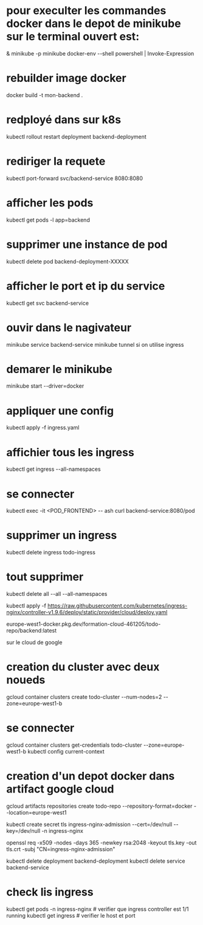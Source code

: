 # pour execulter les commandes docker dans le depot de minikube sur le terminal ouvert est:
& minikube -p minikube docker-env --shell powershell | Invoke-Expression

# rebuilder image docker
docker build -t mon-backend .

# redployé dans sur k8s
kubectl rollout restart deployment backend-deployment

# rediriger la requete
kubectl port-forward svc/backend-service 8080:8080

# afficher les pods
kubectl get pods -l app=backend

# supprimer une instance de pod
kubectl delete pod backend-deployment-XXXXX

# afficher le port et ip du service
kubectl get svc backend-service

# ouvir dans le nagivateur
minikube service backend-service
minikube tunnel si on utilise ingress

# demarer le minikube
minikube start --driver=docker

# appliquer une config
kubectl apply -f ingress.yaml

# affichier tous les ingress
kubectl get ingress --all-namespaces

# se connecter
kubectl exec -it <POD_FRONTEND> -- ash
curl backend-service:8080/pod


# supprimer un ingress
kubectl delete ingress todo-ingress

# tout supprimer
kubectl delete all --all --all-namespaces

kubectl apply -f https://raw.githubusercontent.com/kubernetes/ingress-nginx/controller-v1.9.6/deploy/static/provider/cloud/deploy.yaml


europe-west1-docker.pkg.dev/formation-cloud-461205/todo-repo/backend:latest




sur le cloud de google
# creation du cluster avec deux noueds
gcloud container clusters create todo-cluster --num-nodes=2 --zone=europe-west1-b

# se connecter
gcloud container clusters get-credentials todo-cluster --zone=europe-west1-b
kubectl config current-context

# creation d'un depot docker dans artifact google cloud
 gcloud artifacts repositories create todo-repo --repository-format=docker --location=europe-west1


kubectl create secret tls ingress-nginx-admission --cert=/dev/null --key=/dev/null -n ingress-nginx

openssl req -x509 -nodes -days 365 -newkey rsa:2048 -keyout tls.key  -out tls.crt -subj "CN=ingress-nginx-admission"




kubectl delete deployment backend-deployment
kubectl delete service backend-service


# check lis ingress
kubectl get pods -n ingress-nginx # verifier que ingress controller est 1/1 running
kubectl get ingress  # verifier le host et port



 




